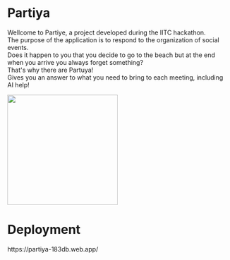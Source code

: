 <h1>Partiya</h1>
<p>Wellcome to Partiye, a project developed during the IITC hackathon. <br>
The purpose of the application is to respond to the organization of social events. <br>
Does it happen to you that you decide to go to the beach but at the end when you arrive you always forget something? <br>
That's why there are Partuya! <br>
Gives you an answer to what you need to bring to each meeting, including AI help!</p>


<img src="https://github.com/yizak223/Partiya/assets/139069183/14794a1d-3b6d-4639-b546-6c8402da2e9b" width="250" />


<h1>Deployment</h1>
<p>https://partiya-183db.web.app/</p>
